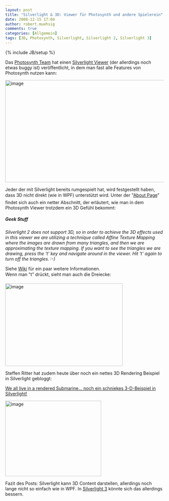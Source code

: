 ```yaml
---
layout: post
title: "Silverlight & 3D: Viewer für Photosynth und andere Spielerein"
date: 2008-12-15 17:04
author: robert.muehsig
comments: true
categories: [Allgemein]
tags: [3D, Photosynth, Silverlight, Silverlight 2, Silverlight 3]
---
```

{% include JB/setup %}
<p>Das <a target="_blank" href="http://photosynth.net/">Photosynth Team</a> hat einen <a target="_blank" href="http://photosynth.net/silverlight/photosynth.aspx?cid=2cd3d3f7-2139-4d99-bf2a-d2930c3c33da">Silverlight Viewer</a> (der allerdings noch etwas buggy ist) veröffentlicht, in dem man fast alle Features von Photosynth nutzen kann:</p>  <p><a href="{{BASE_PATH}}/assets/wp-images/image573.png"><img style="border-bottom: 0px; border-left: 0px; display: inline; border-top: 0px; border-right: 0px" title="image" border="0" alt="image" src="{{BASE_PATH}}/assets/wp-images/image-thumb551.png" width="548" height="324" /></a> </p>  <p>Jeder der mit Silverlight bereits rumgespielt hat, wird festgestellt haben, dass 3D nicht direkt (wie in WPF) unterstützt wird. Unter der "<a target="_blank" href="http://photosynth.net/silverlight/about.aspx">About Page</a>” findet sich auch ein netter Abschnitt, der erläutert, wie man in dem Photosynth Viewer trotzdem ein 3D Gefühl bekommt:</p>  <h5><em>Geek Stuff</em></h5> <em>Silverlight 2 does not support 3D, so in order to achieve the 3D effects used in this viewer we are utilizing a technique called Affine Texture Mapping where the images are drawn from many triangles, and then we are approximating the texture mapping. If you want to see the triangles we are drawing, press the 't' key and navigate around in the viewer. Hit 't' again to turn off the triangles. :-)</em>  <p>Siehe <a target="_blank" href="http://en.wikipedia.org/wiki/Texture_mapping">Wiki</a> für ein paar weitere Informationen.    <br />Wenn man "t” drückt, sieht man auch die Dreiecke:</p>  <p><a href="{{BASE_PATH}}/assets/wp-images/image574.png"><img style="border-bottom: 0px; border-left: 0px; display: inline; border-top: 0px; border-right: 0px" title="image" border="0" alt="image" src="{{BASE_PATH}}/assets/wp-images/image-thumb552.png" width="373" height="262" /></a> </p>  <p>Steffen Ritter hat zudem heute über noch ein nettes 3D Rendering Beispiel in Silverlight gebloggt:</p>  <p><a target="_blank" href="http://blogs.msdn.com/steffenr/archive/2008/12/15/we-all-live-in-a-rendered-submarine-noch-ein-schniekes-3-d-beispiel-in-silverlight.aspx">We all live in a rendered Submarine... noch ein schniekes 3-D-Beispiel in Silverlight!</a></p>  <p><a href="{{BASE_PATH}}/assets/wp-images/image575.png"><img style="border-bottom: 0px; border-left: 0px; display: inline; border-top: 0px; border-right: 0px" title="image" border="0" alt="image" src="{{BASE_PATH}}/assets/wp-images/image-thumb553.png" width="305" height="239" /></a> </p>  <p>Fazit des Posts: Silverlight kann 3D Content darstellen, allerdings noch lange nicht so einfach wie in WPF. In <a target="_blank" href="{{BASE_PATH}}/2008/11/19/ein-quantum-silverlight-3/">Silverlight 3</a> könnte sich das allerdings bessern.</p>
